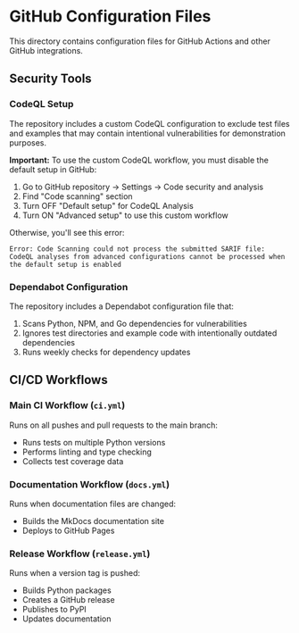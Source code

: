 # GitHub Configuration Files

This directory contains configuration files for GitHub Actions and other GitHub integrations.

## Security Tools

### CodeQL Setup

The repository includes a custom CodeQL configuration to exclude test files and examples that may contain intentional vulnerabilities for demonstration purposes.

**Important:** To use the custom CodeQL workflow, you must disable the default setup in GitHub:

1. Go to GitHub repository → Settings → Code security and analysis
2. Find "Code scanning" section
3. Turn OFF "Default setup" for CodeQL Analysis
4. Turn ON "Advanced setup" to use this custom workflow

Otherwise, you'll see this error:
```
Error: Code Scanning could not process the submitted SARIF file:
CodeQL analyses from advanced configurations cannot be processed when the default setup is enabled
```

### Dependabot Configuration

The repository includes a Dependabot configuration file that:

1. Scans Python, NPM, and Go dependencies for vulnerabilities
2. Ignores test directories and example code with intentionally outdated dependencies
3. Runs weekly checks for dependency updates

## CI/CD Workflows

### Main CI Workflow (`ci.yml`)

Runs on all pushes and pull requests to the main branch:
- Runs tests on multiple Python versions
- Performs linting and type checking
- Collects test coverage data

### Documentation Workflow (`docs.yml`)

Runs when documentation files are changed:
- Builds the MkDocs documentation site
- Deploys to GitHub Pages

### Release Workflow (`release.yml`)

Runs when a version tag is pushed:
- Builds Python packages
- Creates a GitHub release
- Publishes to PyPI
- Updates documentation